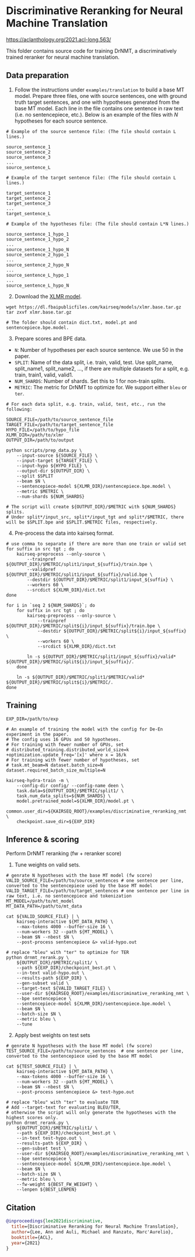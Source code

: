 # Discriminative Reranking for Neural Machine Translation
https://aclanthology.org/2021.acl-long.563/

This folder contains source code for training DrNMT, a discriminatively trained reranker for neural machine translation.

## Data preparation
1. Follow the instructions under `examples/translation` to build a base MT model. Prepare three files, one with source sentences, one with ground truth target sentences, and one with hypotheses generated from the base MT model. Each line in the file contains one sentence in raw text (i.e. no sentencepiece, etc.). Below is an example of the files with _N_ hypotheses for each source sentence.

```
# Example of the source sentence file: (The file should contain L lines.)

source_sentence_1
source_sentence_2
source_sentence_3
...
source_sentence_L

# Example of the target sentence file: (The file should contain L lines.)

target_sentence_1
target_sentence_2
target_sentence_3
...
target_sentence_L

# Example of the hypotheses file: (The file should contain L*N lines.)

source_sentence_1_hypo_1
source_sentence_1_hypo_2
...
source_sentence_1_hypo_N
source_sentence_2_hypo_1
...
source_sentence_2_hypo_N
...
source_sentence_L_hypo_1
...
source_sentence_L_hypo_N
```

2. Download the [XLMR model](https://github.com/fairinternal/kairseq-py/tree/main/examples/xlmr#pre-trained-models).
```
wget https://dl.fbaipublicfiles.com/kairseq/models/xlmr.base.tar.gz
tar zxvf xlmr.base.tar.gz

# The folder should contain dict.txt, model.pt and sentencepiece.bpe.model.
```

3. Prepare scores and BPE data.
* `N`: Number of hypotheses per each source sentence. We use 50 in the paper.
* `SPLIT`: Name of the data split, i.e. train, valid, test. Use split_name, split_name1, split_name2, ..., if there are multiple datasets for a split, e.g. train, train1, valid, valid1.
* `NUM_SHARDS`: Number of shards. Set this to 1 for non-train splits.
* `METRIC`: The metric for DrNMT to optimize for. We support either `bleu` or `ter`.
```
# For each data split, e.g. train, valid, test, etc., run the following:

SOURCE_FILE=/path/to/source_sentence_file
TARGET_FILE=/path/to/target_sentence_file
HYPO_FILE=/path/to/hypo_file
XLMR_DIR=/path/to/xlmr
OUTPUT_DIR=/path/to/output

python scripts/prep_data.py \
    --input-source ${SOURCE_FILE} \
    --input-target ${TARGET_FILE} \
    --input-hypo ${HYPO_FILE} \
    --output-dir ${OUTPUT_DIR} \
    --split $SPLIT
    --beam $N \
    --sentencepiece-model ${XLMR_DIR}/sentencepiece.bpe.model \
    --metric $METRIC \
    --num-shards ${NUM_SHARDS}

# The script will create ${OUTPUT_DIR}/$METRIC with ${NUM_SHARDS} splits.
# Under split*/input_src, split*/input_tgt and split*/$METRIC, there will be $SPLIT.bpe and $SPLIT.$METRIC files, respectively.

```

4. Pre-process the data into kairseq format.
```
# use comma to separate if there are more than one train or valid set
for suffix in src tgt ; do
    kairseq-preprocess --only-source \
        --trainpref ${OUTPUT_DIR}/$METRIC/split1/input_${suffix}/train.bpe \
        --validpref ${OUTPUT_DIR}/$METRIC/split1/input_${suffix}/valid.bpe \
        --destdir ${OUTPUT_DIR}/$METRIC/split1/input_${suffix} \
        --workers 60 \
        --srcdict ${XLMR_DIR}/dict.txt
done

for i in `seq 2 ${NUM_SHARDS}`; do
    for suffix in src tgt ; do
        kairseq-preprocess --only-source \
            --trainpref ${OUTPUT_DIR}/$METRIC/split${i}/input_${suffix}/train.bpe \
            --destdir ${OUTPUT_DIR}/$METRIC/split${i}/input_${suffix} \
            --workers 60 \
            --srcdict ${XLMR_DIR}/dict.txt

        ln -s ${OUTPUT_DIR}/$METRIC/split1/input_${suffix}/valid* ${OUTPUT_DIR}/$METRIC/split${i}/input_${suffix}/.
    done

    ln -s ${OUTPUT_DIR}/$METRIC/split1/$METRIC/valid* ${OUTPUT_DIR}/$METRIC/split${i}/$METRIC/.
done
```

## Training

```
EXP_DIR=/path/to/exp

# An example of training the model with the config for De-En experiment in the paper.
# The config uses 16 GPUs and 50 hypotheses.
# For training with fewer number of GPUs, set
# distributed_training.distributed_world_size=k +optimization.update_freq='[x]' where x = 16/k
# For training with fewer number of hypotheses, set
# task.mt_beam=N dataset.batch_size=N dataset.required_batch_size_multiple=N

kairseq-hydra-train -m \
    --config-dir config/ --config-name deen \
    task.data=${OUTPUT_DIR}/$METRIC/split1/ \
    task.num_data_splits=${NUM_SHARDS} \
    model.pretrained_model=${XLMR_DIR}/model.pt \
    common.user_dir=${KAIRSEQ_ROOT}/examples/discriminative_reranking_nmt \
    checkpoint.save_dir=${EXP_DIR}

```

## Inference & scoring
Perform DrNMT reranking (fw + reranker score)
1. Tune weights on valid sets.
```
# genrate N hypotheses with the base MT model (fw score)
VALID_SOURCE_FILE=/path/to/source_sentences # one sentence per line, converted to the sentencepiece used by the base MT model
VALID_TARGET_FILE=/path/to/target_sentences # one sentence per line in raw text, i.e. no sentencepiece and tokenization
MT_MODEL=/path/to/mt_model
MT_DATA_PATH=/path/to/mt_data

cat ${VALID_SOURCE_FILE} | \
    kairseq-interactive ${MT_DATA_PATH} \
    --max-tokens 4000 --buffer-size 16 \
    --num-workers 32 --path ${MT_MODEL} \
    --beam $N --nbest $N \
    --post-process sentencepiece &> valid-hypo.out

# replace "bleu" with "ter" to optimize for TER
python drnmt_rerank.py \
    ${OUTPUT_DIR}/$METRIC/split1/ \
    --path ${EXP_DIR}/checkpoint_best.pt \
    --in-text valid-hypo.out \
    --results-path ${EXP_DIR} \
    --gen-subset valid \
    --target-text ${VALID_TARGET_FILE} \
    --user-dir ${KAIRSEQ_ROOT}/examples/discriminative_reranking_nmt \
    --bpe sentencepiece \
    --sentencepiece-model ${XLMR_DIR}/sentencepiece.bpe.model \
    --beam $N \
    --batch-size $N \
    --metric bleu \
    --tune

```

2. Apply best weights on test sets
```
# genrate N hypotheses with the base MT model (fw score)
TEST_SOURCE_FILE=/path/to/source_sentences  # one sentence per line, converted to the sentencepiece used by the base MT model

cat ${TEST_SOURCE_FILE} | \
    kairseq-interactive ${MT_DATA_PATH} \
    --max-tokens 4000 --buffer-size 16 \
    --num-workers 32 --path ${MT_MODEL} \
    --beam $N --nbest $N \
    --post-process sentencepiece &> test-hypo.out

# replace "bleu" with "ter" to evaluate TER
# Add --target-text for evaluating BLEU/TER,
# otherwise the script will only generate the hypotheses with the highest scores only.
python drnmt_rerank.py \
    ${OUTPUT_DIR}/$METRIC/split1/ \
    --path ${EXP_DIR}/checkpoint_best.pt \
    --in-text test-hypo.out \
    --results-path ${EXP_DIR} \
    --gen-subset test \
    --user-dir ${KAIRSEQ_ROOT}/examples/discriminative_reranking_nmt \
    --bpe sentencepiece \
    --sentencepiece-model ${XLMR_DIR}/sentencepiece.bpe.model \
    --beam $N \
    --batch-size $N \
    --metric bleu \
    --fw-weight ${BEST_FW_WEIGHT} \
    --lenpen ${BEST_LENPEN}
```

## Citation
```bibtex
@inproceedings{lee2021discriminative,
  title={Discriminative Reranking for Neural Machine Translation},
  author={Lee, Ann and Auli, Michael and Ranzato, Marc'Aurelio},
  booktitle={ACL},
  year={2021}
}
```
